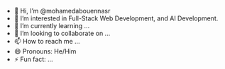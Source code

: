 - 👋 Hi, I’m @mohamedabouennasr
- 👀 I’m interested in Full-Stack Web Development, and AI Development.
- 🌱 I’m currently learning ...
- 💞️ I’m looking to collaborate on ...
- 📫 How to reach me ...
- 😄 Pronouns: He/Him
- ⚡ Fun fact: ...

<!---
mohamedabouennasr/mohamedabouennasr is a ✨ special ✨ repository because its `README.md` (this file) appears on your GitHub profile.
You can click the Preview link to take a look at your changes.
--->
